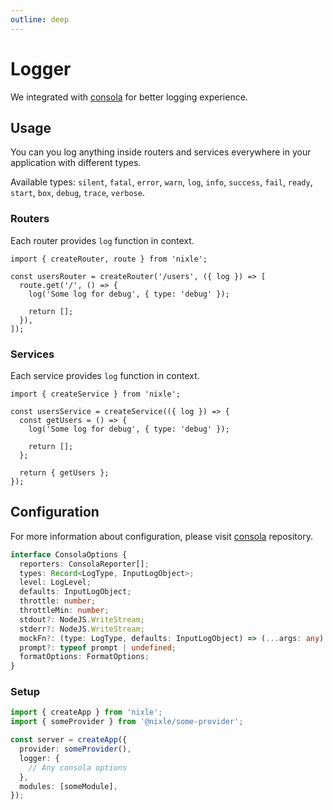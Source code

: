```yaml
---
outline: deep
---
```


# Logger

We integrated with [consola](https://github.com/unjs/consola) for better logging experience.

## Usage

You can you log anything inside routers and services everywhere in your application with different types.

Available types: `silent`, `fatal`, `error`, `warn`, `log`, `info`, `success`, `fail`, `ready`, `start`, `box`, `debug`, `trace`, `verbose`.

### Routers

Each router provides `log` function in context.

```ts{5}
import { createRouter, route } from 'nixle';

const usersRouter = createRouter('/users', ({ log }) => [
  route.get('/', () => {
    log('Some log for debug', { type: 'debug' });

    return [];
  }),
]);
```

### Services

Each service provides `log` function in context.

```ts{5}
import { createService } from 'nixle';

const usersService = createService(({ log }) => {
  const getUsers = () => {
    log('Some log for debug', { type: 'debug' });

    return [];
  };

  return { getUsers };
});
```

## Configuration

For more information about configuration, please visit [consola](https://github.com/unjs/consola) repository.

```ts
interface ConsolaOptions {
  reporters: ConsolaReporter[];
  types: Record<LogType, InputLogObject>;
  level: LogLevel;
  defaults: InputLogObject;
  throttle: number;
  throttleMin: number;
  stdout?: NodeJS.WriteStream;
  stderr?: NodeJS.WriteStream;
  mockFn?: (type: LogType, defaults: InputLogObject) => (...args: any) => void;
  prompt?: typeof prompt | undefined;
  formatOptions: FormatOptions;
}
```

### Setup

```ts
import { createApp } from 'nixle';
import { someProvider } from '@nixle/some-provider';

const server = createApp({
  provider: someProvider(),
  logger: {
    // Any consola options
  },
  modules: [someModule],
});
```
